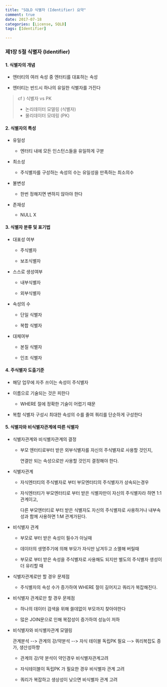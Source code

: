 ```yaml
---
title: "SQLD 식별자 (Identifier) 요약"
comment: true
date: 2017-07-18
categories: [License, SQLD]
tags: [Identifier]

---
```


### 제1장 5절 식별자 (Identifier)



#### 1. 식별자의 개념

- 엔터티의 여러 속성 중 엔터티를 대표하는 속성

- 엔터티는 반드시 하나의 유일한 식별자를 가진다

 > cf ) 식별자 vs PK
 > - 논리데이터 모델링 (식별자)
 > - 물리데이터 모데링 (PK)

#### 2. 식별자의 특성

- 유일성

	- 엔터티 내에 모든 인스턴스들을 유일하게 구분

- 최소성

	- 주식별자를 구성하는 속성의 수는 유일성을 만족하는 최소의수

- 불변성

	- 한번 정해지면 변하지 않아야 한다

- 존재성

	- NULL X

	

#### 3. 식별자 분류 및 표기법

- 대표성 여부

	- 주식별자

	- 보조식별자

- 스스로 생성여부

	- 내부식별자

	- 외부식별자

- 속성의 수

	- 단일 식별자

	- 복합 식별자

- 대체여부

	- 본질 식별자

	- 인조 식별자

	

#### 4. 주식별자 도출기준

- 해당 업무에 자주 쓰이는 속성이 주식별자

- 이름으로 기술되는 것은 피한다

	- WHERE 절에 정확한 기술이 어렵기 때문

- 복합 식별자 구성시 최대한 속성의 수를 줄여 쿼리를 단순하게 구성한다



#### 5. 식별자와 비식별자관계에 따른 식별자

- 식별자관계와 비식별자관계의 결정

	- 부모 엔터티로부터 받은 외부식별자를 자신의 주식별자로 사용할 것인지,

	  연결만 되는 속성으로만 사용할 것인지 결정해야 한다.

- 식별자관계

	- 자식엔터티의 주식별자로 부터 부모엔터티의 주식별자가 상속되는경우

	- 자식엔터티가 부모엔터티로 부터 받은 식별자만이 자신의 주식별자라 하면 1:1 관계이고,

	  다른 부모엔터티로 부터 받은 식별자도 자신의 주식별자로 사용하거나 내부속성과 함께 사용하면 1:M 관계가된다.

- 비식별자 관계

	- 부모로 부터 받은 속성이 필수가 아닐때

	- 데이터의 생명주기에 의해 부모가 자식만 남겨두고 소멸해 버릴때

	- 부모로 부터 받은 속성을 주식별자로 사용해도 되지만 별도의 주식별자 생성이 더 유리할 때

- 식별자관계로만 할 경우 문제점

	- 주식별자의 속성 수가 증가하여 WHERE 절이 길어지고 쿼리가 복잡해진다.

- 비식별자 관계로만 할 경우 문제점

	- 하나의 데이터 검색을 위해 쓸데없이 부모까지 찾아야한다

	- 많은 JOIN문으로 인해 복잡성이 증가하여 성능이 저하

- 비식별자와 비식별자관계 모델링

	관계분석 --> 관계의 강/약분석 --> 자식 테이블 독립PK 필요 --> 쿼리복잡도 증가, 생산성하향

	- 관계의 강/약 분석이 약인경우 비식별자관계고려

	- 자식테이블이 독립PK 가 필요한 경우 비식별자 관계 고려

	- 쿼리가 복잡하고 생상성이 낮으면 비식별자 관계 고려







